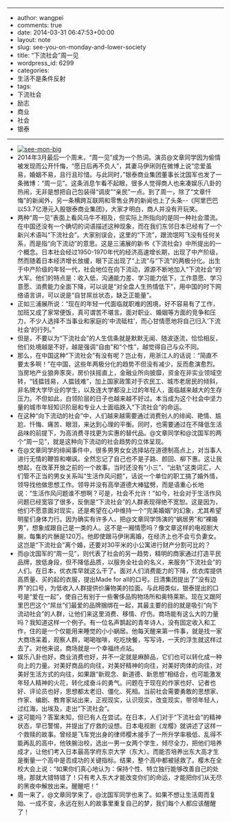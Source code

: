 - --
- author: wangpei
- comments: true
- date: 2014-03-31 06:47:53+00:00
- layout: note
- slug: see-you-on-monday-and-lower-society
- title: “下流社会”周一见
- wordpress_id: 6299
- categories:
- 生活不是条件反射
- tags:
- 下流社会
- 励志
- 商业
- 社会
- 银泰
- --
- [![see-mon-big](http://www.baibanbao.net/wp-content/uploads/2014/03/see-mon-big-300x166.jpg)](http://www.baibanbao.net/wp-content/uploads/2014/03/see-mon-big.jpg)
- 2014年3月最后一个周末，“周一见”成为一个热词。演员@文章同学因为偷情被发现而公开忏悔，“愿日后再不负人”，其妻马伊琍则在微博上说“恋爱虽易，婚姻不易，且行且珍惜。与此同时，”银泰商业集团董事长沈国军也发了一条微博：“周一见”。这条消息乍看不起眼，很多人觉得商人也来凑娱乐八卦的热闹，无非是想把自己包装得“调皮”“亲民”一点。到了周一，除了“文章忏悔”的新闻外，另一条横跨互联网和零售业界的新闻也上了头条--《阿里巴巴以53.7亿港元入股银泰商业集团》，大家才明白，商人并没有开玩笑。
- 两种“周一见”表面上看风马牛不相及，但实际上所指向的是同一种社会潜流。在中国还没有一个确切的词语描述这种现象，而在我们东邻日本已经有了一个新兴术语叫“下流社会”。大家别误会，这里的“下流”，跟流氓阿飞没有任何关系，而是指“向下流动”的意思。这是三浦展的新书《下流社会》中所提出的一个概念。日本社会经过1950-1970年代的经济高速增长期，出现了中产阶级，然而随着日本经济增长放缓，眼下正出现了“上流”与“下流”的两极分化。出生于中产阶级的年轻一代，社会地位在向下流动，源源不断地加入“下流社会”的大军。他们的特点是：收入低，沟通能力差、学习能力低下，工作意愿、学习意愿、消费能力全面下降，可以说是“对全盘人生热情低下”，用中国的时下网络语言讲，可以说是“自甘屌丝状态，缺乏正能量”。
- 正如三浦展所说：“现在的年轻一代面临就职难的困境，好不容易有了工作，加班又成了家常便饭，真可谓苦不堪言。面对职业、婚姻等方面的竞争和压力，不少人选择不当事业和家庭的‘中流砥柱’，而心甘情愿地将自己归入‘下流社会’的行列。”
- 但是，不要以为“下流社会”的人生信条就是默默无闻、随波逐流，恰恰相反，他们处境越是不好，越是强调“自由”和“个性”，越觉得自己与众不同。
- 那么，在中国这种“下流社会”有没有呢？岂止有，用浙江人的话说：“简直不要太多啊！”在中国，这些年两极分化的趋势不但没有减少，反而愈演愈烈。当房地产业狼奔豕突，房价扶摇直上，金融业所向披靡，资金在非实业领域空转，“钱揾钱易，人揾钱难”，加上国家政策对于农民工、城市老居民的倾斜，非名牌大学毕业的学生，以及连大学都没上过的年轻人，面临越来越大的生存压力。不但如此，白领阶层的日子也越来越不好过。本当成为这个社会中坚力量的城市年轻知识阶层和专业人士面临跌入“下流社会”的命运。
- 在这种“向下流动的社会”中，人们越来越需要通过消费别人的绯闻、艳情、尴尬、忏悔、痛苦、眼泪，来达到心理的平衡。同时，也需要通过在不降低生活品味的前提下，为高消费寻找更为实惠的替代品。@文章同学和@沈国军的两个“周一见”，就是这种向下流动的社会趋势的立体呈现。
- 在@文章同学的绯闻事件中，很多男男女女选择站在道德制高点上，对当事人进行无情的鞭笞和嘲讽。全然忘记了自己也不是子路、颜回、柳下惠。这让我想起，在改革开放之前的一个故事。当时还没有“小三”、“出轨”这类词汇，人们管不正当的男女关系叫“生活作风问题”，话说一个单位的职工搞了婚外情，领导找他做思想工作。领导并没有高举道德大棒猛劈，而是语重心长地说：“生活作风问题谁不想啊？可是，社会不允许！”如今，社会对于生活作风问题已经宽容了很多，反倒是“下流社会”的人群表现得绝不宽恕。这是因为，他们不愿意面对现实，还是希望在心中维持一个“完美婚姻”的幻象，尤其希望明星们身体力行。因为确实有许多人，把@文章同学饰演的“蜗居男”和“裸婚男”，想象成跟自己是一类的人。这不是一厢情愿吗？像文章这样的电视剧大腕，每集的片酬是120万。他即使跟马伊琍离婚，在经济上也不会亏负妻女。这岂是“下流社会”离个婚，还要对30平米的小公寓进行财产分割可比的？
- 而@沈国军的“周一见”，则代表了社会的另一趋势，精明的商家通过打造平民品牌，放低身段，但不降低品质，以服务全社会的名义，来服务“下流社会”的人们。在日本，优衣库早就这么干了。面对人们消费能力的下降，优衣库提供高质量、买的起的衣服，提出Made for all的口号。日清集团提出了“没有边界”的口号，为低收入人群提供价廉物美的拉面。与此相类似，银泰提出的口号是“爱在一起”，使自己有别于一些奢侈品购物场所和奥特莱斯。现在又跟阿里巴巴这个“屌丝”们最爱的品牌捆绑在一起，其最主要的目的就是吸引“向下流动社会”的人群，让他们来这里消费、移情、疗伤。商场能有这么大的力量吗？我知道这样一个例子。有一位名声鹊起的青年诗人，没有固定收入和工作，住的是一个仅能用来睡觉的小小蜗居。他每天醒来第一件事，就是找一家大商场呆着，观察人群，喝喝咖啡，吃吃快餐，写写诗，一天的浮生就这样过去了。对他来说，商场就是一个幸福终点站。
- 娱乐八卦也好，商业消费也好，并不一定就是麻醉品，它们也可以转化成一种向上的力量。对美好商品的向往，对美好精神的向往，对美好肉体的向往，对美好生活方式的向往，如果跟“新观念、新道德、新思想”相结合，也可能激发年轻人精神的火花，转化成奋斗的勇气。问题在于现在的作家也好、记者也好、评论员也好，思想都太老旧、僵化、死相。当前社会需要勇敢的思想家、作家、编剧、教育家站出来，正视现实，认识现实，改变现实，带领年轻人，过红海，出埃及，走出“下流社会”。
- 这可能吗？答案未知，但已有人在尝试。在日本，人们对于“下流社会”的精神状态，早已警惕，并提出了疗救的设想。日本电视剧《龙樱》就讲述了这样一个救赎的故事。曾经是飞车党出身的律师樱木接手了一所升学率极低、乱得不能再乱的高中，他铁腕治校，选出一男一女两个学生，倾尽全力，把他们培养成才，让他们考入日本最高学府东京大学（东大）。而能否培养出东大高才生是衡量一个高中是否成功的关键指标。结果，整个高中都被拯救了。樱木在全校大会上说：“如果你们真心地认为：保持个性、特立独行能够改善自己的处境，那就大错特错了！只有考入东大才能改变你们的命运，才能把你们从无尽的黑夜中解放出来。醒醒吧！”
- 周一来了，@文章同学来了，@沈国军同学也来了。如果不想让生活周而复始、一成不变，永远在别人的故事里重复自己的梦，我们每个人都应该醒醒了！
